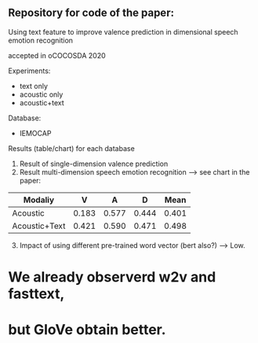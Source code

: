 ## Repository for code of the paper:

Using text feature to improve valence prediction 
in dimensional speech emotion recognition

accepted in oCOCOSDA 2020

Experiments:
- text only
- acoustic only
- acoustic+text

Database:  
- IEMOCAP

Results (table/chart) for each database
1. Result of single-dimension valence prediction
2. Result multi-dimension speech emotion recognition --> see chart in the paper:   

| Modaliy    | V | A | D | Mean |    
| -----------|---|---|---|------|  
| Acoustic   |0.183|0.577|0.444 | 0.401 |   
| Acoustic+Text  |0.421 | 0.590 | 0.471 | 0.498 |  

3. Impact of using different pre-trained word vector (bert also?) --> Low.

# We already observerd w2v and fasttext, 
# but GloVe obtain better.
